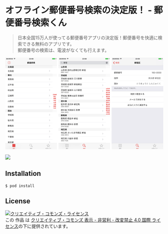 # オフライン郵便番号検索の決定版！ - 郵便番号検索くん

> 日本全国15万人が使ってる郵便番号アプリの決定版！郵便番号を快適に検索できる無料のアプリです。  
> 郵便番号の検索は、電波がなくても行えます。

![](.github/postalcode-ios.png)

[![](http://rakuishi.github.io/static/images/badge-download-on-the-app-store.svg)](https://itunes.apple.com/jp/app/id578073498?mt=8&uo=4&at=11l3RT)

## Installation

```
$ pod install
```

## License

<a rel="license" href="http://creativecommons.org/licenses/by-nc-nd/4.0/"><img alt="クリエイティブ・コモンズ・ライセンス" style="border-width:0" src="https://i.creativecommons.org/l/by-nc-nd/4.0/88x31.png" /></a><br />この 作品 は <a rel="license" href="http://creativecommons.org/licenses/by-nc-nd/4.0/">クリエイティブ・コモンズ 表示 - 非営利 - 改変禁止 4.0 国際 ライセンス</a>の下に提供されています。
